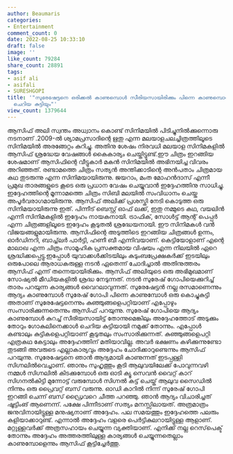 ```yaml
---
author: Beaumaris
categories:
- Entertainment
comment_count: 0
date: 2022-08-25 10:33:10
draft: false
image: ''
like_count: 79284
share_count: 28891
tags:
- asif ali
- asifali
- SURESHGOPI
title: '"സുരേഷേട്ടനെ ഒരിക്കൽ കാണുമ്പൊൾ സീരിയസായിരിക്കും പിന്നെ കാണുമ്പൊൾ ഗോകുലിനെക്കാൾ
  ചെറിയ കുട്ടിയും"'
view_count: 1379644
---
```


ആസിഫ് അലി സ്വന്തം അധ്വാനം കൊണ്ട് സിനിമയിൽ പിടിച്ചുനിൽക്കുന്നൊരു നടനാണ് .2009-ൽ ശ്യാമപ്രസാദിന്റെ ഋതു എന്ന മലയാളചലച്ചിത്രത്തിലൂടെ സിനിമയിൽ അരങ്ങേറ്റം കുറിച്ചു. അതിനു ശേഷം നിരവധി മലയാള സിനിമകളിൽ ആസിഫ് ശ്രദ്ധേയ വേഷങ്ങൾ കൈകാര്യം ചെയ്തിട്ടുണ്ട്.ഈ ചിത്രം ഇറങ്ങിയ ശേഷമാണ് ആസിഫിന്റെ വീട്ടുകാർ മകൻ സിനിമയിൽ അഭിനയിച്ച വിവരം അറിഞ്ഞത്. രണ്ടാമത്തെ ചിത്രം സത്യൻ അന്തിക്കാടിന്റെ അൻപതാം ചിത്രമായ കഥ തുടരുന്നു എന്ന സിനിമയായിരുന്നു. ജയറാം, മംത മോഹൻ‌ദാസ് എന്നീ പ്രമുഖ താരങ്ങളുടെ കൂടെ ഒരു പ്രധാന വേഷം ചെയ്യുവാൻ ഇദ്ദേഹത്തിനു സാധിച്ചു. ഇദ്ദേഹത്തിന്റെ മൂന്നാമത്തെ ചിത്രം സിബി മലയിൽ സംവിധാനം ചെയ്ത അപൂർവരാഗമായിരുന്നു. ആസിഫ് അലിക്ക് പ്രശസ്തി നേടി കൊടുത്ത ഒരു സിനിമയായിരുന്നു ഇത്. പിന്നീട് ബെസ്റ്റ് ഓഫ് ലക്ക്, ഇതു നമ്മുടെ കഥ, വയലിൻ എന്നീ സിനിമകളിൽ ഇദ്ദേഹം നായകനായി. ട്രാഫിക്, സോൾട്ട് ആന്റ് പെപ്പർ എന്ന ചിത്രങ്ങളിലൂടെ ഇദ്ദേഹം കൂടുതൽ ശ്രദ്ധേയനായി. ഈ സിനിമകൾ വൻ വിജയങ്ങളുമായിരുന്നു. ആസിഫിന്റെ അടുത്തിടെ ഇറങ്ങിയ ചിത്രങ്ങൾ ഉന്നം, ഓർഡിനറി, ബാച്ച്‌ലർ പാർട്ടി, ഹണീ ബീ എന്നിവയാണ്‌. കെട്ടിയോളാണ് എന്റെ മാലാഖ എന്ന ചിത്രം സാമൂഹിക പ്രസക്തമായ വിഷയം എന്ന നിലയിൽ ഏറെ ശ്രദ്ധിക്കപ്പെട്ടു.ഇപ്പോൾ യുവാക്കള്‍ക്കിടയിലും കുടുംബപ്രേക്ഷകര്‍ക്ക് ഇടയിലും ഒരുപോലെ ആരാധകരുള്ള നടന്‍ ഏതെന്ന് ചോദിച്ചാല്‍ അതിനുത്തരം ആസിഫ് എന്ന് തന്നെയായിരിക്കും. ആസിഫ് അലിയുടെ ഒരു അഭിമുഖമാണ് സോഷ്യല്‍ മീഡിയകളില്‍ ശ്രദ്ധ നേടുന്നത്. നടന്‍ സുരേഷ് ഗോപിയെക്കുറിച്ച് താരം പറയുന്ന കാര്യങ്ങള്‍ വൈറലാവുന്നത്. സുരേഷേട്ടന്‍ നല്ല രസമാണെന്നും ആദ്യം കാണുമ്പോള്‍ സുരേഷ് ഗോപി പിന്നെ കാണുമ്പോള്‍ ഒരു കൊച്ചുകുട്ടി അതാണ് സുരേഷേട്ടനെന്നും കുഞ്ഞുങ്ങളെപറ്റിയാണ് എപ്പോഴും സംസാരിക്കുന്നതെന്നും ആസിഫ് പറയുന്നു. സുരേഷ് ഗോപിയെ ആദ്യം കാണുമ്പോള്‍ കുറച്ച് സീരിയസായിട്ട് തോന്നുമെങ്കിലും അദ്ദേഹത്തോട് അടുക്കും തോറും ഗോകുലിനെക്കാള്‍ ചെറിയ കുട്ടിയായി നമുക്ക് തോന്നും. എപ്പോള്‍ കണ്ടാലും കുട്ടികളെപറ്റിയാണ് കൂടുതലും സംസാരിക്കുന്നത്. കുഞ്ഞുങ്ങളെപറ്റി എത്രകഥ കേട്ടാലും അദ്ദേഹത്തിന് മതിയാവില്ല. അവര്‍ ഭക്ഷണം കഴിക്കുന്നുണ്ടോ തുടങ്ങി അവരുടെ എല്ലാകാര്യവും അദ്ദേഹം ചോദിക്കാറുണ്ടെന്നും ആസിഫ് പറയുന്നു. സുരേഷേട്ടനെ ഞാന്‍ ആദ്യമായി കാണുന്നത് ഇടപ്പള്ളി സിഗ്നലില്‍വെച്ചാണ്. ഞാനും സുഹൃത്തും കൂടി ആലുവയിലേക്ക് പോവുന്നവഴി നമ്മള്‍ സിഗ്നലില്‍ കിടക്കുമ്പോള്‍ ഒരു ഓടി ക്യൂ സെവന്‍ വൈറ്റ് കാറ് സിഗനല്‍കിട്ടി മുന്നോട്ട് വരുമ്പോള്‍ സിഗ്നല്‍ കട്ട് ചെയ്ത് ആലുവ സൈഡില്‍ നിന്നും ഒരു പ്രൈവറ്റ് ബസ് വരുന്നു. ഓഡി കാറില്‍ നിന്ന് സുരേഷ് ഗോപി ഇറങ്ങി ചെന്ന് ബസ് ഡ്രൈവറെ ചീത്ത പറഞ്ഞു. ഞാന്‍ ആദ്യം വിചാരിച്ചത് ഷൂട്ടിംങ് ആണെന്ന്. പക്ഷേ പിന്നീടാണ് സത്യം മനസ്സിലായത്. അത്രമാത്രം ജനുവിനായിട്ടുള്ള മനുഷ്യനാണ് അദ്ദേഹം. പല സമയത്തും ഇദ്ദേഹത്തെ പലരും കളിയാക്കാറുണ്ട്. എന്നാല്‍ അദ്ദേഹം വളരെ പെര്‍ട്ടികുലറായിട്ടുള്ള ആളാണ്. മറ്റുള്ളവര്‍ക്ക് അത്രസഹായം ചെയ്യുന്ന വ്യക്തിയാണ്. എനിക്ക് നല്ല റെസ്‌പെക്ട് തോന്നും അദ്ദേഹം അത്തരത്തിലുള്ള കാര്യങ്ങള്‍ ചെയ്യുന്നതെല്ലാം കാണുമ്പോളെന്നും ആസിഫ് കൂട്ടിച്ചേര്‍ത്തു.